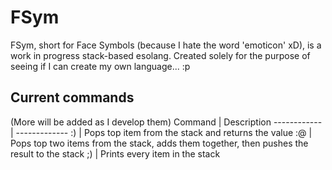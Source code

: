 # FSym
FSym, short for Face Symbols (because I hate the word 'emoticon' xD), is a work in progress stack-based esolang. Created solely for the purpose of seeing if I can create my own language... :p


## Current commands
(More will be added as I develop them)
Command | Description
------------ | -------------
:) | Pops top item from the stack and returns the value
:@ | Pops top two items from the stack, adds them together, then pushes the result to the stack
;) | Prints every item in the stack